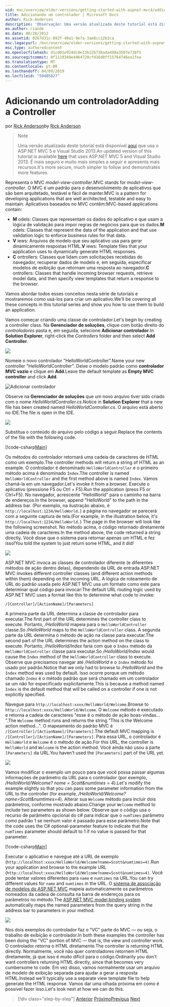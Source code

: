 ```yaml
---
uid: mvc/overview/older-versions/getting-started-with-aspnet-mvc4/adding-a-controller
title: Adicionando um controlador | Microsoft Docs
author: Rick-Anderson
description: 'Observação: Uma versão atualizada deste tutorial está disponível aqui que usa o ASP.NET MVC 5 e Visual Studio 2013. Ele é mais seguro e muito mais simples a seguir e demonstração...'
ms.author: riande
ms.date: 08/28/2012
ms.assetid: 0267d31c-892f-49a1-9e7a-3ae8cc12b2ca
msc.legacyurl: /mvc/overview/older-versions/getting-started-with-aspnet-mvc4/adding-a-controller
msc.type: authoredcontent
ms.openlocfilehash: d1cd01e924dc8e13b22b736ada490a3507e730f5
ms.sourcegitcommit: 0f1119340e4464720cfd16d0ff15764746ea1fea
ms.translationtype: MT
ms.contentlocale: pt-BR
ms.lasthandoff: 04/09/2019
ms.locfileid: "59405827"
---
```

# <a name="adding-a-controller"></a><span data-ttu-id="bf9d2-104">Adicionando um controlador</span><span class="sxs-lookup"><span data-stu-id="bf9d2-104">Adding a Controller</span></span>

<span data-ttu-id="bf9d2-105">por [Rick Anderson]((https://twitter.com/RickAndMSFT))</span><span class="sxs-lookup"><span data-stu-id="bf9d2-105">by [Rick Anderson]((https://twitter.com/RickAndMSFT))</span></span>

> > [!NOTE]
> > <span data-ttu-id="bf9d2-106">Uma versão atualizada deste tutorial está disponível [aqui](../../getting-started/introduction/getting-started.md) que usa o ASP.NET MVC 5 e Visual Studio 2013.</span><span class="sxs-lookup"><span data-stu-id="bf9d2-106">An updated version of this tutorial is available [here](../../getting-started/introduction/getting-started.md) that uses ASP.NET MVC 5 and Visual Studio 2013.</span></span> <span data-ttu-id="bf9d2-107">É mais seguro e muito mais simples a seguir e apresenta mais recursos.</span><span class="sxs-lookup"><span data-stu-id="bf9d2-107">It's more secure, much simpler to follow and demonstrates more features.</span></span>


<span data-ttu-id="bf9d2-108">Representa o MVC *model-view-controller*.</span><span class="sxs-lookup"><span data-stu-id="bf9d2-108">MVC stands for *model-view-controller*.</span></span> <span data-ttu-id="bf9d2-109">O MVC é um padrão para o desenvolvimento de aplicativos que são bem arquitetado, testável e fácil de manter.</span><span class="sxs-lookup"><span data-stu-id="bf9d2-109">MVC is a pattern for developing applications that are well architected, testable and easy to maintain.</span></span> <span data-ttu-id="bf9d2-110">Aplicativos baseados no MVC contêm:</span><span class="sxs-lookup"><span data-stu-id="bf9d2-110">MVC-based applications contain:</span></span>

- <span data-ttu-id="bf9d2-111">**M** odels: Classes que representam os dados do aplicativo e que usam a lógica de validação para impor regras de negócios para que os dados.</span><span class="sxs-lookup"><span data-stu-id="bf9d2-111">**M** odels: Classes that represent the data of the application and that use validation logic to enforce business rules for that data.</span></span>
- <span data-ttu-id="bf9d2-112">**V** iews: Arquivos de modelo que seu aplicativo usa para gerar dinamicamente respostas HTML.</span><span class="sxs-lookup"><span data-stu-id="bf9d2-112">**V** iews: Template files that your application uses to dynamically generate HTML responses.</span></span>
- <span data-ttu-id="bf9d2-113">**C** ontrollers: Classes que lidam com solicitações recebidas do navegador, recuperar dados de modelo e, em seguida, especificar modelos de exibição que retornam uma resposta ao navegador.</span><span class="sxs-lookup"><span data-stu-id="bf9d2-113">**C** ontrollers: Classes that handle incoming browser requests, retrieve model data, and then specify view templates that return a response to the browser.</span></span>

<span data-ttu-id="bf9d2-114">Vamos abordar todos esses conceitos nesta série de tutoriais e mostraremos como usá-los para criar um aplicativo.</span><span class="sxs-lookup"><span data-stu-id="bf9d2-114">We'll be covering all these concepts in this tutorial series and show you how to use them to build an application.</span></span>

<span data-ttu-id="bf9d2-115">Vamos começar criando uma classe de controlador.</span><span class="sxs-lookup"><span data-stu-id="bf9d2-115">Let's begin by creating a controller class.</span></span> <span data-ttu-id="bf9d2-116">Na **Gerenciador de soluções**, clique com botão direito do *controladores* pasta e, em seguida, selecione **Adicionar controlador**.</span><span class="sxs-lookup"><span data-stu-id="bf9d2-116">In **Solution Explorer**, right-click the *Controllers* folder and then select **Add Controller**.</span></span>

![](adding-a-controller/_static/image1.png)

<span data-ttu-id="bf9d2-117">Nomeie o novo controlador &quot;HelloWorldController&quot;.</span><span class="sxs-lookup"><span data-stu-id="bf9d2-117">Name your new controller &quot;HelloWorldController&quot;.</span></span> <span data-ttu-id="bf9d2-118">Deixe o modelo padrão como **controlador MVC vazio** e clique em **Add**.</span><span class="sxs-lookup"><span data-stu-id="bf9d2-118">Leave the default template as **Empty MVC controller** and click **Add**.</span></span>

![Adicionar controlador](adding-a-controller/_static/image2.png)

<span data-ttu-id="bf9d2-120">Observe na **Gerenciador de soluções** que um novo arquivo tiver sido criado com o nome *HelloWorldController.cs*.</span><span class="sxs-lookup"><span data-stu-id="bf9d2-120">Notice in **Solution Explorer** that a new file has been created named *HelloWorldController.cs*.</span></span> <span data-ttu-id="bf9d2-121">O arquivo está aberto no IDE.</span><span class="sxs-lookup"><span data-stu-id="bf9d2-121">The file is open in the IDE.</span></span>

![](adding-a-controller/_static/image3.png)

<span data-ttu-id="bf9d2-122">Substitua o conteúdo do arquivo pelo código a seguir.</span><span class="sxs-lookup"><span data-stu-id="bf9d2-122">Replace the contents of the file with the following code.</span></span>

[!code-csharp[Main](adding-a-controller/samples/sample1.cs)]

<span data-ttu-id="bf9d2-123">Os métodos do controlador retornará uma cadeia de caracteres de HTML como um exemplo.</span><span class="sxs-lookup"><span data-stu-id="bf9d2-123">The controller methods will return a string of HTML as an example.</span></span> <span data-ttu-id="bf9d2-124">O controlador é denominado `HelloWorldController` e o primeiro método acima é denominado `Index`.</span><span class="sxs-lookup"><span data-stu-id="bf9d2-124">The controller is named `HelloWorldController` and the first method above is named `Index`.</span></span> <span data-ttu-id="bf9d2-125">Vamos chamá-la em um navegador.</span><span class="sxs-lookup"><span data-stu-id="bf9d2-125">Let's invoke it from a browser.</span></span> <span data-ttu-id="bf9d2-126">Execute o aplicativo (pressione F5 ou Ctrl + F5).</span><span class="sxs-lookup"><span data-stu-id="bf9d2-126">Run the application (press F5 or Ctrl+F5).</span></span> <span data-ttu-id="bf9d2-127">No navegador, acrescente &quot;HelloWorld&quot; para o caminho na barra de endereços.</span><span class="sxs-lookup"><span data-stu-id="bf9d2-127">In the browser, append &quot;HelloWorld&quot; to the path in the address bar.</span></span> <span data-ttu-id="bf9d2-128">(Por exemplo, na ilustração abaixo, é `http://localhost:1234/HelloWorld.`) a página no navegador se parecerá com a seguinte captura de tela.</span><span class="sxs-lookup"><span data-stu-id="bf9d2-128">(For example, in the illustration below, it's `http://localhost:1234/HelloWorld.`) The page in the browser will look like the following screenshot.</span></span> <span data-ttu-id="bf9d2-129">No método acima, o código retornado diretamente uma cadeia de caracteres.</span><span class="sxs-lookup"><span data-stu-id="bf9d2-129">In the method above, the code returned a string directly.</span></span> <span data-ttu-id="bf9d2-130">Você disse que o sistema para retornar apenas um HTML e fez isso!</span><span class="sxs-lookup"><span data-stu-id="bf9d2-130">You told the system to just return some HTML, and it did!</span></span>

![](adding-a-controller/_static/image4.png)

<span data-ttu-id="bf9d2-131">ASP.NET MVC invoca as classes de controlador diferente (e diferentes métodos de ação dentro delas), dependendo da URL de entrada.</span><span class="sxs-lookup"><span data-stu-id="bf9d2-131">ASP.NET MVC invokes different controller classes (and different action methods within them) depending on the incoming URL.</span></span> <span data-ttu-id="bf9d2-132">A lógica de roteamento de URL do padrão usada pelo ASP.NET MVC usa um formato como este para determinar qual código para invocar:</span><span class="sxs-lookup"><span data-stu-id="bf9d2-132">The default URL routing logic used by ASP.NET MVC uses a format like this to determine what code to invoke:</span></span>

`/[Controller]/[ActionName]/[Parameters]`

<span data-ttu-id="bf9d2-133">A primeira parte da URL determina a classe de controlador para executar.</span><span class="sxs-lookup"><span data-stu-id="bf9d2-133">The first part of the URL determines the controller class to execute.</span></span> <span data-ttu-id="bf9d2-134">Portanto, */HelloWorld* mapeia para o `HelloWorldController` classe.</span><span class="sxs-lookup"><span data-stu-id="bf9d2-134">So */HelloWorld* maps to the `HelloWorldController` class.</span></span> <span data-ttu-id="bf9d2-135">A segunda parte da URL determina o método de ação na classe para executar.</span><span class="sxs-lookup"><span data-stu-id="bf9d2-135">The second part of the URL determines the action method on the class to execute.</span></span> <span data-ttu-id="bf9d2-136">Portanto, */HelloWorld/Index* faria com que o `Index` método da `HelloWorldController` classe para executar.</span><span class="sxs-lookup"><span data-stu-id="bf9d2-136">So */HelloWorld/Index* would cause the `Index` method of the `HelloWorldController` class to execute.</span></span> <span data-ttu-id="bf9d2-137">Observe que precisamos navegar até */HelloWorld* e o `Index` método foi usado por padrão.</span><span class="sxs-lookup"><span data-stu-id="bf9d2-137">Notice that we only had to browse to */HelloWorld* and the `Index` method was used by default.</span></span> <span data-ttu-id="bf9d2-138">Isso ocorre porque um método chamado `Index` é o método padrão que será chamado em um controlador se um não for especificado explicitamente.</span><span class="sxs-lookup"><span data-stu-id="bf9d2-138">This is because a method named `Index` is the default method that will be called on a controller if one is not explicitly specified.</span></span>

<span data-ttu-id="bf9d2-139">Navegue para `http://localhost:xxxx/HelloWorld/Welcome`.</span><span class="sxs-lookup"><span data-stu-id="bf9d2-139">Browse to `http://localhost:xxxx/HelloWorld/Welcome`.</span></span> <span data-ttu-id="bf9d2-140">O `Welcome` método é executado e retorna a cadeia de caracteres &quot;esse é o método de ação boas-vindas... &quot;.</span><span class="sxs-lookup"><span data-stu-id="bf9d2-140">The `Welcome` method runs and returns the string &quot;This is the Welcome action method...&quot;.</span></span> <span data-ttu-id="bf9d2-141">O mapeamento do padrão MVC é `/[Controller]/[ActionName]/[Parameters]`.</span><span class="sxs-lookup"><span data-stu-id="bf9d2-141">The default MVC mapping is `/[Controller]/[ActionName]/[Parameters]`.</span></span> <span data-ttu-id="bf9d2-142">Para essa URL, o controlador é `HelloWorld` e `Welcome` é o método de ação.</span><span class="sxs-lookup"><span data-stu-id="bf9d2-142">For this URL, the controller is `HelloWorld` and `Welcome` is the action method.</span></span> <span data-ttu-id="bf9d2-143">Você ainda não usou a parte `[Parameters]` da URL.</span><span class="sxs-lookup"><span data-stu-id="bf9d2-143">You haven't used the `[Parameters]` part of the URL yet.</span></span>

![](adding-a-controller/_static/image5.png)

<span data-ttu-id="bf9d2-144">Vamos modificar o exemplo um pouco para que você possa passar algumas informações de parâmetro da URL para o controlador (por exemplo, */HelloWorld/Welcome? nome = Scott&amp;numtimes = 4*).</span><span class="sxs-lookup"><span data-stu-id="bf9d2-144">Let's modify the example slightly so that you can pass some parameter information from the URL to the controller (for example, */HelloWorld/Welcome?name=Scott&amp;numtimes=4*).</span></span> <span data-ttu-id="bf9d2-145">Alterar sua `Welcome` método para incluir dois parâmetros, conforme mostrado abaixo.</span><span class="sxs-lookup"><span data-stu-id="bf9d2-145">Change your `Welcome` method to include two parameters as shown below.</span></span> <span data-ttu-id="bf9d2-146">Observe que o código usa o recurso de parâmetro opcional do c# para indicar que o `numTimes` parâmetro como padrão 1 se nenhum valor é passado para esse parâmetro.</span><span class="sxs-lookup"><span data-stu-id="bf9d2-146">Note that the code uses the C# optional-parameter feature to indicate that the `numTimes` parameter should default to 1 if no value is passed for that parameter.</span></span>

[!code-csharp[Main](adding-a-controller/samples/sample2.cs)]

<span data-ttu-id="bf9d2-147">Executar o aplicativo e navegue até a URL de exemplo (`http://localhost:xxxx/HelloWorld/Welcome?name=Scott&numtimes=4)`.</span><span class="sxs-lookup"><span data-stu-id="bf9d2-147">Run your application and browse to the example URL (`http://localhost:xxxx/HelloWorld/Welcome?name=Scott&numtimes=4)`.</span></span> <span data-ttu-id="bf9d2-148">Você pode tentar valores diferentes para `name` e `numtimes` na URL.</span><span class="sxs-lookup"><span data-stu-id="bf9d2-148">You can try different values for `name` and `numtimes` in the URL.</span></span> <span data-ttu-id="bf9d2-149">O [sistema de associação de modelos do ASP.NET MVC](http://odetocode.com/Blogs/scott/archive/2009/04/27/6-tips-for-asp-net-mvc-model-binding.aspx) mapeia automaticamente os parâmetros nomeados da cadeia de consulta na barra de endereços para os parâmetros no método.</span><span class="sxs-lookup"><span data-stu-id="bf9d2-149">The [ASP.NET MVC model binding system](http://odetocode.com/Blogs/scott/archive/2009/04/27/6-tips-for-asp-net-mvc-model-binding.aspx) automatically maps the named parameters from the query string in the address bar to parameters in your method.</span></span>

![](adding-a-controller/_static/image6.png)

<span data-ttu-id="bf9d2-150">Nos dois exemplos do controlador faz o &quot;VC&quot; parte do MVC — ou seja, o trabalho de exibição e controlador.</span><span class="sxs-lookup"><span data-stu-id="bf9d2-150">In both these examples the controller has been doing the &quot;VC&quot; portion of MVC — that is, the view and controller work.</span></span> <span data-ttu-id="bf9d2-151">O controlador retorna o HTML diretamente.</span><span class="sxs-lookup"><span data-stu-id="bf9d2-151">The controller is returning HTML directly.</span></span> <span data-ttu-id="bf9d2-152">Normalmente, você não quer controladores retornem HTML diretamente, já que isso é muito difícil para o código.</span><span class="sxs-lookup"><span data-stu-id="bf9d2-152">Ordinarily you don't want controllers returning HTML directly, since that becomes very cumbersome to code.</span></span> <span data-ttu-id="bf9d2-153">Em vez disso, vamos normalmente usar um arquivo de modelo de exibição separada para ajudar a gerar a resposta HTML.</span><span class="sxs-lookup"><span data-stu-id="bf9d2-153">Instead we'll typically use a separate view template file to help generate the HTML response.</span></span> <span data-ttu-id="bf9d2-154">Vamos dar uma olhada próxima em como é possível fazer isso.</span><span class="sxs-lookup"><span data-stu-id="bf9d2-154">Let's look next at how we can do this.</span></span>

> [!div class="step-by-step"]
> <span data-ttu-id="bf9d2-155">[Anterior](intro-to-aspnet-mvc-4.md)
> [Próximo](adding-a-view.md)</span><span class="sxs-lookup"><span data-stu-id="bf9d2-155">[Previous](intro-to-aspnet-mvc-4.md)
[Next](adding-a-view.md)</span></span>
